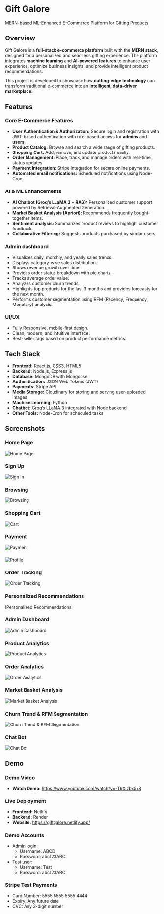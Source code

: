 # Gift Galore

MERN-based ML-Enhanced E-Commerce Platform for Gifting Products

## Overview

Gift Galore is a **full-stack e-commerce platform** built with the **MERN stack**, designed for a personalized and seamless gifting experience. The platform integrates **machine learning** and **AI-powered features** to enhance user experience, optimize business insights, and provide intelligent product recommendations.

This project is developed to showcase how **cutting-edge technology** can transform traditional e-commerce into an **intelligent, data-driven marketplace**.

## Features

### Core E-Commerce Features

- **User Authentication & Authorization:** Secure login and registration with JWT-based authentication with role-based access for **admins** and **users**.
- **Product Catalog:** Browse and search a wide range of gifting products.
- **Shopping Cart:** Add, remove, and update products easliy.
- **Order Management:** Place, track, and manage orders with real-time status updates
- **Payment Integration:** Stripe integration for secure online payments.
- **Automated email notifications:** Scheduled notifications using Node-Cron.

### AI & ML Enhancements

- **AI Chatbot (Groq’s LLaMA 3 + RAG):** Personalized customer support powered by Retrieval-Augmented Generation.
- **Market Basket Analysis (Apriori):** Recommends frequently bought-together items.
- **Sentiment analysis:** Summarizes product reviews to highlight customer feedback.
- **Collaborative Filtering:** Suggests products purchased by similar users.

### Admin dashboard

- Visualizes daily, monthly, and yearly sales trends.
- Displays category-wise sales distribution.
- Shows revenue growth over time.
- Provides order status breakdown with pie charts.
- Tracks average order value.
- Analyzes customer churn trends.
- Highlights top products for the last 3 months and provides forecasts for the next month.
- Performs customer segmentation using RFM (Recency, Frequency, Monetary) analysis.

### UI/UX

- Fully Responsive, mobile-first design.
- Clean, modern, and intuitive interface.
- Best-seller tags based on product performance metrics.

## Tech Stack

- **Frontend:** React.js, CSS3, HTML5
- **Backend:** Node.js, Express.js
- **Database:** MongoDB with Mongoose
- **Authentication:** JSON Web Tokens (JWT)
- **Payments:** Stripe API
- **Media Storage:** Cloudinary for storing and serving user-uploaded images
- **Machine Learning:** Python
- **Chatbot:** Groq’s LLaMA 3 integrated with Node backend
- **Other Tools:** Node-Cron for scheduled tasks

## Screenshots

### Home Page

![Home Page](Screenshots/HomePage.png)

### Sign Up

![Sign In](Screenshots/SignUp.png)

### Browsing

![Browsing](Screenshots/Browsing.png)

### Shopping Cart

![Cart](Screenshots/Cart.png)

### Payment

![Payment](Screenshots/Payment.png)

###

![Profile](Screenshots/Profile.png)

### Order Tracking

![Order Tracking](Screenshots/OrderTracking.png)

### Personalized Recommendations

[!Personalized Recommendations](Screenshots/PersonalizedRecommendations.png)

### Admin Dashboard

![Admin Dashboard](Screenshots/AdminDashboard.png)

### Product Analytics

![Product Analytics](Screenshots/ProductAnalytics.png)

### Order Analytics

![Order Analytics](Screenshots/OrderAnalytics.png)

### Market Basket Analysis

![Market Basket Analysis](Screenshots/MBA.png)

### Churn Trend & RFM Segmentation

![Churn Trend & RFM Segmentation](Screenshots/Churn&RFM.png)

### Chat Bot

![Chat Bot](Screenshots/ChatBot.png)

## Demo

### Demo Video

- **Watch Demo:** https://www.youtube.com/watch?v=-T6Xlzbx5x8

### Live Deployment

- **Frontend:** Netlify
- **Backend:** Render
- **Website:** https://giftgalore.netlify.app/

### Demo Accounts

- Admin login:
  - Username: ABCD
  - Password: abc123ABC
- Test user:
  - Username: Test
  - Password: abc123ABC

### Stripe Test Payments

- Card Number: 5555 5555 5555 4444
- Expiry: Any future date
- CVC: Any 3-digit number
